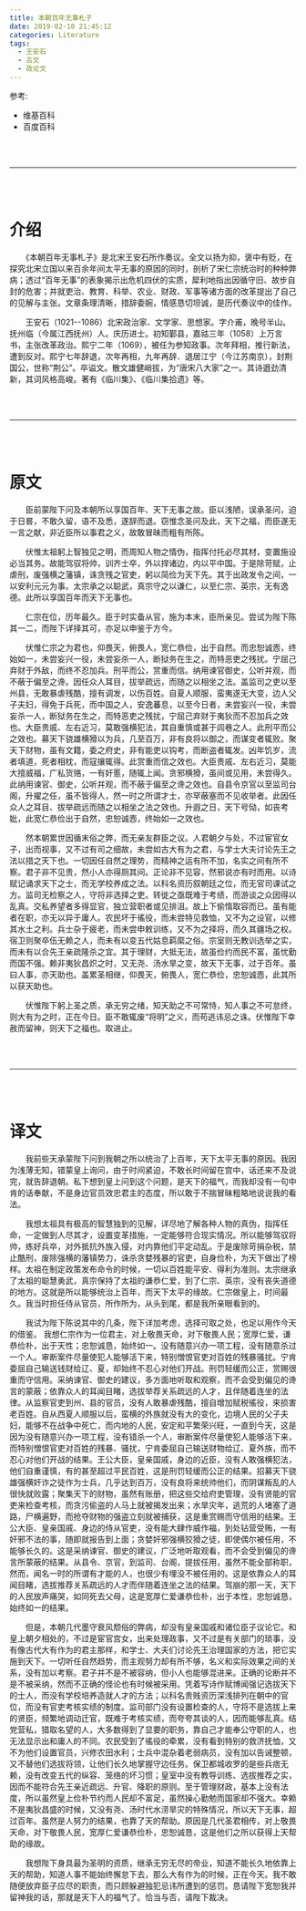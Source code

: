 ```yaml
---
title: 本朝百年无事札子
date: 2019-02-10 21:45:12
categories: Literature
tags:
  - 王安石
  - 古文
  - 政论文
---
```



参考:

- 维基百科
- 百度百科


<br/>
<br/>

---

<!--more-->

<br/>
<br/>







# 介绍


　　《本朝百年无事札子》是北宋王安石所作奏议。全文以扬为抑，褒中有贬，在探究北宋立国以来百余年间太平无事的原因的同时，剖析了宋仁宗统治时的种种弊病；透过“百年无事”的表象揭示出危机四伏的实质，犀利地指出因循守旧、故步自封的危害；并就吏治、教育、科举、农业、财政、军事等诸方面的改革提出了自己的见解与主张。文章条理清晰，措辞委婉，情感恳切坦诚，是历代奏议中的佳作。

　　王安石（1021--1086）北宋政治家、文学家、思想家。字介甫，晚号半山。抚州临（今属江西抚州）人。庆历进士。初知鄞县，嘉祜三年（1058）上万言书，主张改革政治。熙宁二年（1069），被任为参知政事。次年拜相，推行新法，遭到反对。熙宁七年辞退，次年再相，九年再辞．退居江宁（今江苏南京），封荆国公，世称“荆公”。卒谥文。散文雄健峭拔，为“唐宋八大家”之一。其诗遒劲清新，其词风格高峻。著有《临川集》、《临川集拾遗》等。









<br/>
<br/>

---

<br/>
<br/>












# 原文


　　臣前蒙陛下问及本朝所以享国百年、天下无事之故。臣以浅陋，误承圣问，迫于日晷，不敢久留，语不及悉，遂辞而退。窃惟念圣问及此，天下之福，而臣遂无一言之献，非近臣所以事君之义，故敢冒昧而粗有所陈。

　　伏惟太祖躬上智独见之明，而周知人物之情伪，指挥付托必尽其材，变置施设必当其务。故能驾驭将帅，训齐士卒，外以捍诸边，内以平中国。于是除苛赋，止虐刑，废强横之藩镇，诛贪残之官吏，躬以简俭为天下先。其于出政发令之间，一以安利元元为事。太宗承之以聪武，真宗守之以谦仁，以至仁宗、英宗，无有逸德。此所以享国百年而天下无事也。

　　仁宗在位，历年最久。臣于时实备从官，施为本末，臣所亲见。尝试为陛下陈其一二，而陛下详择其可，亦足以申鉴于方今。

　　伏惟仁宗之为君也，仰畏天，俯畏人，宽仁恭俭，出于自然。而忠恕诚悫，终始如一，未尝妄兴一役，未尝妄杀一人，断狱务在生之，而特恶吏之残扰。宁屈己弃财于外敌，而终不忍加兵。刑平而公，赏重而信。纳用谏官御史，公听并观，而不蔽于偏至之谗。因任众人耳目，拔举疏远，而随之以相坐之法。盖监司之吏以至州县，无敢暴虐残酷，擅有调发，以伤百姓。自夏人顺服，蛮夷遂无大变，边人父子夫妇，得免于兵死，而中国之人，安逸蕃息，以至今日者，未尝妄兴一役，未尝妄杀一人，断狱务在生之，而特恶吏之残扰，宁屈己弃财于夷狄而不忍加兵之效也。大臣贵戚、左右近习，莫敢强横犯法，其自重慎或甚于闾巷之人。此刑平而公之效也。募天下骁雄横猾以为兵，几至百万，非有良将以御之，而谋变者辄败。聚天下财物，虽有文籍，委之府史，非有能吏以钩考，而断盗者辄发。凶年饥岁，流者填道，死者相枕，而寇攘辄得。此赏重而信之效也。大臣贵戚、左右近习，莫能大擅威福，广私货赂，一有奸慝，随辄上闻。贪邪横猾，虽间或见用，未尝得久。此纳用谏官、御史，公听并观，而不蔽于偏至之谗之效也。自县令京官以至监司台阁，升擢之任，虽不皆得人，然一时之所谓才士，亦罕蔽塞而不见收举者。此因任众人之耳目、拔举疏远而随之以相坐之法之效也。升遐之日，天下号恸，如丧考妣，此宽仁恭俭出于自然，忠恕诚悫，终始如一之效也。

　　然本朝累世因循末俗之弊，而无亲友群臣之议。人君朝夕与处，不过宦官女子，出而视事，又不过有司之细故，未尝如古大有为之君，与学士大夫讨论先王之法以措之天下也。一切因任自然之理势，而精神之运有所不加，名实之间有所不察。君子非不见贵，然小人亦得厕其间。正论非不见容，然邪说亦有时而用。以诗赋记诵求天下之士，而无学校养成之法。以科名资历叙朝廷之位，而无官司课试之方。监司无检察之人，守将非选择之吏。转徙之亟既难于考绩，而游谈之众因得以乱真。交私养望者多得显官，独立营职者或见排沮。故上下偷惰取容而已。虽有能者在职，亦无以异于庸人。农民坏于徭役，而未尝特见救恤，又不为之设官，以修其水土之利。兵士杂于疲老，而未尝申敕训练，又不为之择将，而久其疆场之权。宿卫则聚卒伍无赖之人，而未有以变五代姑息羁縻之俗。宗室则无教训选举之实，而未有以合先王亲疏隆杀之宜。其于理财，大抵无法，故虽俭约而民不富，虽忧勤而国不强。赖非夷狄昌炽之时，又无尧、汤水旱之变，故天下无事，过于百年。虽曰人事，亦天助也。盖累圣相继，仰畏天，俯畏人，宽仁恭俭，忠恕诚悫，此其所以获天助也。

　　伏惟陛下躬上圣之质，承无穷之绪，知天助之不可常恃，知人事之不可怠终，则大有为之时，正在今日。臣不敢辄废“将明”之义，而苟逃讳忌之诛。伏惟陛下幸赦而留神，则天下之福也。取进止。









<br/>
<br/>

---

<br/>
<br/>

















# 译文


　　我前些天承蒙陛下问到我朝之所以统治了上百年，天下太平无事的原因。我因为浅薄无知，错蒙皇上询问，由于时间紧迫，不敢长时间留在宫中，话还来不及说完，就告辞退朝。私下想到皇上问到这个问题，是天下的福气，而我却没有一句中肯的话奉献，不是身边官员效忠君主的态度，所以敢于不揣冒昧粗略地说说我的看法。

　　我想太祖具有极高的智慧独到的见解，详尽地了解各种人物的真伪，指挥任命，一定做到人尽其才，设置变革措施，一定能够符合现实情况。所以能够驾驭将帅，练好兵卒，对外抵抗外族入侵，对内靠他们平定动乱。于是废除苛捐杂税，禁止酷刑，废除强横的藩镇势力，诛杀贪婪残暴的官吏，自身俭朴，为天下做出了榜样。太祖在制定政策发布命令的时候，一切以百姓能平安、得利为准则。太宗继承了太祖的聪慧勇武，真宗保持了太祖的谦恭仁爱，到了仁宗、英宗，没有丧失道德的地方。这就是所以能够统治上百年，而天下太平的缘故。仁宗做皇上，时间最久。我当时担任侍从官员，所作所为，从头到尾，都是我所亲眼看到的。

　　我试为陛下陈说其中的几条，陛下详加考虑，选择可取之处，也足以用作今天的借鉴。 我想仁宗作为一位君主，对上敬畏天命，对下敬畏人民；宽厚仁爱，谦恭俭朴，出于天性；忠恕诚恳，始终如一。没有随意兴办一项工程，没有随意杀过一个人。审断案件尽量使犯人能够活下来，特别憎恨官吏对百姓的残暴骚扰。宁肯委屈自己输送钱财给辽、夏，却始终不忍心对他们开战。刑罚轻缓而公正，赏赐很重而守信用。采纳谏官、御史的建议，多方面地听取和观察，而不会受到偏见的谗言的蒙蔽；依靠众人的耳闻目睹，选拔举荐关系疏远的人才，且伴随着连坐的法律。从监察官吏到州、县的官员，没有人敢暴虐残酷，擅自增加赋税徭役，来损害老百姓。自从西夏人顺服以后，蛮横的外族就没有大的变化，边境人民的父子夫妇，能够不在战争中死亡，而内地的人民，安定和平繁荣兴旺，一直到今天，这是因为没有随意兴办一项工程，没有错杀一个人，审断案件尽量使犯人能够活下来，而特别憎恨官吏对百姓的残暴、骚扰，宁肯委屈自己输送财物给辽、夏外族，而不忍心对他们开战的结果。王公大臣，皇亲国戚，身边的近臣，没有人敢强横犯法，他们自重谨慎，有的甚至超过平民百姓，这是刑罚轻缓而公正的结果。招募天下骁雄强横奸诈之徒作为士兵，几乎达到百万，没有良将来统帅他们，而阴谋叛乱的人很快就败露；聚集天下的财物，虽然有账册，把这些交给府吏管理，没有贤能的官吏来检查考核，而贪污偷盗的人马上就被揭发出来；水旱灾年，逃荒的人堵塞了道路，尸横遍野，而抢夺财物的强盗立刻就被捕获，这是重赏赐而守信用的结果。王公大臣、皇亲国戚、身边的侍从官吏，没有能大肆作威作福，到处钻营受贿，一有奸邪不法的事，随即就报告到上面；贪婪奸邪强横狡猾之徒，即使偶尔被任用，不能够长久的。这是采纳谏官、御史的建议，广泛地听取观看，而不会受到偏见的谗言所蒙蔽的结果。从县令、京官，到监司、台阁，提拔任用，虽然不能全部称职，然而，闻名一时的所谓有才能的人，也很少有埋没不被任用的。这是依靠众人的耳闻目睹，选拔推荐关系疏远的人才而伴随着连坐之法的结果。驾崩的那一天，天下的人民放声痛哭，如同死去父母，这是宽厚仁爱谦恭俭朴，出于本性，忠恕诚恳，始终如一的结果。

　　但是，本朝几代墨守衰风颓俗的弊病，却没有皇亲国戚和诸位臣子议论它。和皇上朝夕相处的，不过是宦官宫女，出来处理政事，又不过是有关部门的琐事，没有像古代大有作为的君主那样，和学士、大夫们讨论先王治理国家的方法，把它实施到天下。一切听任自然趋势，而主观努力却有所不够，名义和实际效果之间的关系，没有加以考察。君子并不是不被容纳，但小人也能够混进来。正确的论断并不是不被采纳，然而不正确的怪论也有时候被采用。凭着写诗作赋博闻强记选拔天下的士人，而没有学校培养造就人才的方法；以科名贵贱资历深浅排列在朝中的官位，而没有官吏考核实绩的制度。监司部门没有设置检查的人，守将不是选拔上来的贤臣，频繁地调动迁官，既难于考核实绩，而夸夸其谈的人，因而能够乱真。结党营私，猎取名望的人，大多数得到了显要的职务，靠自己才能奉公守职的人，也无法显示出和庸人的不同。农民受到了徭役的牵累，没有看到特别的救济抚恤，又不为他们设置官员，兴修农田水利；士兵中混杂着老弱病员，没有加以告诫整顿，又不替他们选拔将领，让他们长久地掌握守边任务。保卫都城收罗的是些兵痞无赖，没有改变五代的纵容、笼络的坏习惯；皇室中没有教导训练、选拔推荐之实，因而不能符合先王亲近疏远、升官、降职的原则。至于管理财政，基本上没有法度，所以虽然皇上俭朴节约而人民却不富足，虽然操心勤勉而国家却不强大。幸赖不是夷狄昌盛的时候，又没有尧、汤时代水涝旱灾的特殊情况，所以天下无事，超过百年。虽然是人努力的结果，也靠了天的帮助。原因是几代圣君相传，对上敬畏天命，对下敬畏人民，宽厚仁爱谦恭俭朴，忠恕诚恳，这是他们之所以获得上天帮助的缘故。

　　我想陛下身具最为圣明的资质，继承无穷无尽的帝业，知道不能长久地依靠上天的帮助，知道人事不能始终懈怠下去，那么大有作为的时候，正在今天。我不敢随便放弃臣子应尽的职责，而只顾躲避独犯忌讳所遭到的惩罚。恳请陛下宽恕我并留神我的话，那就是天下人的福气了。恰当与否，请陛下裁决。








